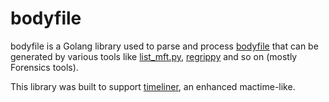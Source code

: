 # bodyfile

bodyfile is a Golang library used to parse and process [bodyfile](https://forensicswiki.xyz/wiki/index.php?title=Bodyfile) that can be generated by various tools like [list_mft.py](http://www.williballenthin.com/forensics/mft/list_mft/), [regrippy](https://github.cert.corp/sgarrelou/regrippy) and so on (mostly Forensics tools).

This library was built to support [timeliner](https://github.cert.corp/CERT/timeliner), an enhanced mactime-like.


